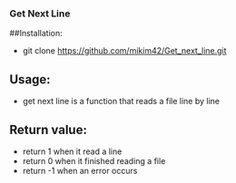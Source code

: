 ### Get Next Line
##Installation:
- git clone https://github.com/mikim42/Get_next_line.git

## Usage:
- get next line is a function that reads a file line by line

## Return value:
- return 1 when it read a line
- return 0 when it finished reading a file
- return -1 when an error occurs
